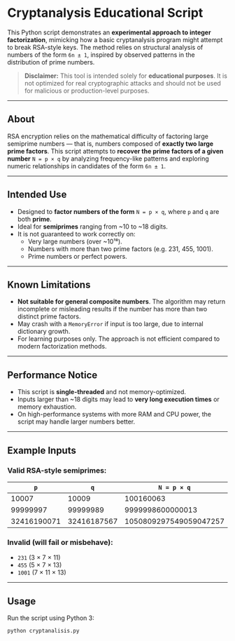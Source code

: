 # Cryptanalysis Educational Script

This Python script demonstrates an **experimental approach to integer factorization**, mimicking how a basic cryptanalysis program might attempt to break RSA-style keys. The method relies on structural analysis of numbers of the form `6n ± 1`, inspired by observed patterns in the distribution of prime numbers.

> **Disclaimer:** This tool is intended solely for **educational purposes**. It is not optimized for real cryptographic attacks and should not be used for malicious or production-level purposes.

---

## About

RSA encryption relies on the mathematical difficulty of factoring large semiprime numbers — that is, numbers composed of **exactly two large prime factors**. This script attempts to **recover the prime factors of a given number** `N = p × q` by analyzing frequency-like patterns and exploring numeric relationships in candidates of the form `6n ± 1`.

---

## Intended Use

- Designed to **factor numbers of the form** `N = p × q`, where `p` and `q` are both **prime**.
- Ideal for **semiprimes** ranging from ~10 to ~18 digits.
- It is not guaranteed to work correctly on:
  - Very large numbers (over ~10¹⁸).
  - Numbers with more than two prime factors (e.g. 231, 455, 1001).
  - Prime numbers or perfect powers.

---

## Known Limitations

- **Not suitable for general composite numbers**. The algorithm may return incomplete or misleading results if the number has more than two distinct prime factors.
- May crash with a `MemoryError` if input is too large, due to internal dictionary growth.
- For learning purposes only. The approach is not efficient compared to modern factorization methods.

---

## Performance Notice

- This script is **single-threaded** and not memory-optimized.
- Inputs larger than ~18 digits may lead to **very long execution times** or memory exhaustion.
- On high-performance systems with more RAM and CPU power, the script may handle larger numbers better.

---

## Example Inputs

### Valid RSA-style semiprimes:
| `p` | `q` | `N = p × q` |
|-----|-----|-------------|
| 10007 | 10009 | 100160063 |
| 99999997 | 99999989 | 9999998600000013 |
| 32416190071 | 32416187567 | 1050809297549059047257 |

### Invalid (will fail or misbehave):
- `231` (3 × 7 × 11)
- `455` (5 × 7 × 13)
- `1001` (7 × 11 × 13)

---

## Usage

Run the script using Python 3:

```bash
python cryptanalisis.py


